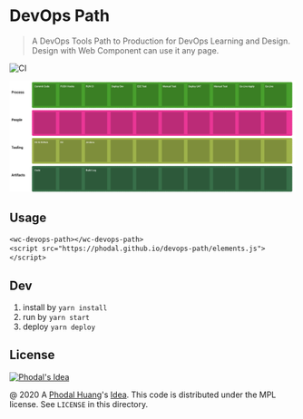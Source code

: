 # DevOps Path

> A DevOps Tools Path to Production for DevOps Learning and Design. Design with Web Component can use it any page.

![CI](https://github.com/phodal/devops-path/workflows/CI/badge.svg)

![ScreenShot](docs/devops-path.png)

## Usage

```
<wc-devops-path></wc-devops-path>
<script src="https://phodal.github.io/devops-path/elements.js"></script>
```

## Dev

1. install by `yarn install`
2. run by `yarn start`
3. deploy `yarn deploy`


License
---

[![Phodal's Idea](http://brand.phodal.com/shields/idea-small.svg)](http://ideas.phodal.com/)

@ 2020 A [Phodal Huang](https://www.phodal.com)'s [Idea](http://github.com/phodal/ideas).  This code is distributed under the MPL license. See `LICENSE` in this directory.
